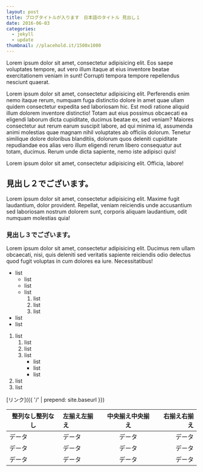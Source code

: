 ```yaml
---
layout: post
title: ブログタイトルが入ります　日本語のタイトル 見出し１
date: 2016-06-03
categories:
  - jekyll
  - update
thumbnail: //placehold.it/1500x1000
---
```


Lorem ipsum dolor sit amet, consectetur adipisicing elit. Eos saepe voluptates tempore, aut vero illum itaque at eius inventore beatae exercitationem veniam in sunt! Corrupti tempora tempore repellendus nesciunt quaerat.

Lorem ipsum dolor sit amet, consectetur adipisicing elit. Perferendis enim nemo itaque rerum, numquam fuga distinctio dolore in amet quae ullam quidem consectetur expedita sed laboriosam hic. Est modi ratione aliquid illum dolorem inventore distinctio! Totam aut eius possimus obcaecati ea eligendi laborum dicta cupiditate, ducimus beatae ex, sed veniam? Maiores consectetur aut rerum earum suscipit labore, ad qui minima id, assumenda animi molestias quae magnam nihil voluptates ab officiis dolorum. Tenetur similique dolore doloribus blanditiis, dolorum quos deleniti cupiditate repudiandae eos alias vero illum eligendi rerum libero consequatur aut totam, ducimus. Rerum unde dicta sapiente, nemo iste adipisci quis!

Lorem ipsum dolor sit amet, consectetur adipisicing elit. Officia, labore!

## 見出し２でございます。

Lorem ipsum dolor sit amet, consectetur adipisicing elit. Maxime fugit laudantium, dolor provident. Repellat, veniam reiciendis unde accusantium sed laboriosam nostrum dolorem sunt, corporis aliquam laudantium, odit numquam molestias quia!

### 見出し３でございます。

Lorem ipsum dolor sit amet, consectetur adipisicing elit. Ducimus rem ullam obcaecati, nisi, quis deleniti sed veritatis sapiente reiciendis odio delectus quod fugit voluptas in cum dolores ea iure. Necessitatibus!

- list
  - list
  - list
  - list
    1. list
    2. list
    3. list
- list
- list

1. list
   1. list
   2. list
   3. list
      - list
      - list
      - list
2. list
3. list

[リンク]({{ '/' | prepend: site.baseurl }})

整列なし整列なし | 左揃え左揃え | 中央揃え中央揃え | 右揃え右揃え
---- |:---- |:----:| ----:
データ | データ | データ | データ
データ | データ | データ | データ
データ | データ | データ | データ
